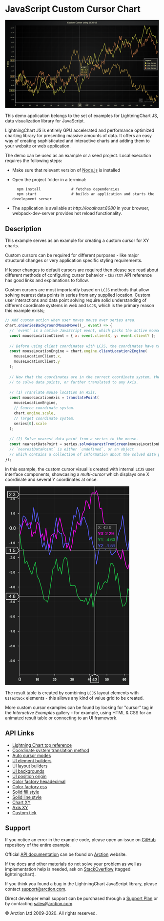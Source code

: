# JavaScript Custom Cursor Chart

![JavaScript Custom Cursor Chart](CustomCursor.png)

This demo application belongs to the set of examples for LightningChart JS, data visualization library for JavaScript.

LightningChart JS is entirely GPU accelerated and performance optimized charting library for presenting massive amounts of data. It offers an easy way of creating sophisticated and interactive charts and adding them to your website or web application.

The demo can be used as an example or a seed project. Local execution requires the following steps:

- Make sure that relevant version of [Node.js](https://nodejs.org/en/download/) is installed
- Open the project folder in a terminal:

        npm install              # fetches dependencies
        npm start                # builds an application and starts the development server

- The application is available at *http://localhost:8080* in your browser, webpack-dev-server provides hot reload functionality.


## Description

This example serves as an example for creating a custom cursor for XY charts.

Custom cursors can be required for different purposes - like major structural changes or very application specific styling requirements.

If lesser changes to default cursors are required then please see read about different methods of configuring cursor behavior - `ChartXY` API reference has good links and explanations to follow.

Custom cursors are most importantly based on `LCJS` methods that allow solving nearest data points in series from any supplied location.
Custom user interactions and data point solving require solid understanding of different coordinate systems in web and `LCJS`, which is the primary reason this example exists;

```javascript
// Add custom action when user moves mouse over series area.
chart.onSeriesBackgroundMouseMove((_, event) => {
  // `event` is a native JavaScript event, which packs the active mouse location in `clientX` and `clientY` properties.
  const mouseLocationClient = { x: event.clientX, y: event.clientY };

  // Before using client coordinates with LCJS, the coordinates have to be translated relative to the LCJS engine.
  const mouseLocationEngine = chart.engine.clientLocation2Engine(
    mouseLocationClient.x,
    mouseLocationClient.y
  );

  // Now that the coordinates are in the correct coordinate system, they can be used
  // to solve data points, or further translated to any Axis.

  // (1) Translate mouse location an Axis.
  const mouseLocationAxis = translatePoint(
    mouseLocationEngine,
    // Source coordinate system.
    chart.engine.scale,
    // Target coordinate system.
    series[0].scale
  );

  // (2) Solve nearest data point from a series to the mouse.
  const nearestDataPoint = series.solveNearestFromScreen(mouseLocationEngine);
  // `nearestDataPoint` is either `undefined`, or an object 
  // which contains a collection of information about the solved data point.
});
```

In this example, the custom cursor visual is created with internal `LCJS` user interface components, showcasing a _multi-cursor_ which displays one X coordinate and several Y coordinates at once.

![](./assets/cursor.png)

The result table is created by combining `LCJS` layout elements with `UITextBox` elements - this allows any kind of value grid to be created.

More custom cursor examples can be found by looking for "cursor" tag in the _Interactive Examples_ gallery - for example, using HTML & CSS for an animated result table or connecting to an UI framework.


## API Links

* [Lightning Chart top reference]
* [Coordinate system translation method]
* [Auto cursor modes]
* [UI element builders]
* [UI layout builders]
* [UI backgrounds]
* [UI position origin]
* [Color factory hexadecimal]
* [Color factory css]
* [Solid fill style]
* [Solid line style]
* [Chart XY]
* [Axis XY]
* [Custom tick]


## Support

If you notice an error in the example code, please open an issue on [GitHub][0] repository of the entire example.

Official [API documentation][1] can be found on [Arction][2] website.

If the docs and other materials do not solve your problem as well as implementation help is needed, ask on [StackOverflow][3] (tagged lightningchart).

If you think you found a bug in the LightningChart JavaScript library, please contact support@arction.com.

Direct developer email support can be purchased through a [Support Plan][4] or by contacting sales@arction.com.

[0]: https://github.com/Arction/
[1]: https://www.arction.com/lightningchart-js-api-documentation/
[2]: https://www.arction.com
[3]: https://stackoverflow.com/questions/tagged/lightningchart
[4]: https://www.arction.com/support-services/

© Arction Ltd 2009-2020. All rights reserved.


[Lightning Chart top reference]: https://www.arction.com/lightningchart-js-api-documentation/v3.1.0/interfaces/lightningchart.html
[Coordinate system translation method]: https://www.arction.com/lightningchart-js-api-documentation/v3.1.0/globals.html#translatepoint
[Auto cursor modes]: https://www.arction.com/lightningchart-js-api-documentation/v3.1.0/enums/autocursormodes.html
[UI element builders]: https://www.arction.com/lightningchart-js-api-documentation/v3.1.0/globals.html#uielementbuilders
[UI layout builders]: https://www.arction.com/lightningchart-js-api-documentation/v3.1.0/globals.html#uilayoutbuilders
[UI backgrounds]: https://www.arction.com/lightningchart-js-api-documentation/v3.1.0/globals.html#uibackgrounds
[UI position origin]: https://www.arction.com/lightningchart-js-api-documentation/v3.1.0/globals.html#uiorigins
[Color factory hexadecimal]: https://www.arction.com/lightningchart-js-api-documentation/v3.1.0/globals.html#colorhex
[Color factory css]: https://www.arction.com/lightningchart-js-api-documentation/v3.1.0/globals.html#colorcss
[Solid fill style]: https://www.arction.com/lightningchart-js-api-documentation/v3.1.0/classes/solidfill.html
[Solid line style]: https://www.arction.com/lightningchart-js-api-documentation/v3.1.0/classes/solidline.html
[Chart XY]: https://www.arction.com/lightningchart-js-api-documentation/v3.1.0/classes/chartxy.html
[Axis XY]: https://www.arction.com/lightningchart-js-api-documentation/v3.1.0/classes/axis.html
[Custom tick]: https://www.arction.com/lightningchart-js-api-documentation/v3.1.0/classes/customtick.html

